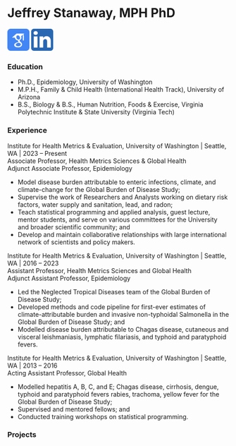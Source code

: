 # Jeffrey Stanaway, MPH PhD

[<img src="/assets/img/google-scholar.svg" width="50" />](https://scholar.google.com/citations?user=URpg89oAAAAJ&hl=en)
[<img src="/assets/img/linkedin.png" width="50" />](https://www.linkedin.com/in/jeffrey-stanaway-26496b86/)




### Education
* Ph.D., Epidemiology, University of Washington
* M.P.H., Family & Child Health (International Health Track), University of Arizona
* B.S., Biology & B.S., Human Nutrition, Foods & Exercise,
Virginia Polytechnic Institute & State University (Virginia Tech)

### Experience
Institute for Health Metrics & Evaluation, University of Washington | Seattle, WA | 2023 – Present  
Associate Professor, Health Metrics Sciences & Global Health  
Adjunct Associate Professor, Epidemiology  
*	Model disease burden attributable to enteric infections, climate, and climate-change for the Global Burden of Disease Study;
*	Supervise the work of Researchers and Analysts working on dietary risk factors, water supply and sanitation, lead, and radon;
* Teach statistical programming and applied analysis, guest lecture, mentor students, and serve on various committees for the University and broader scientific community; and
*	Develop and maintain collaborative relationships with large international network of scientists and policy makers.

Institute for Health Metrics & Evaluation, University of Washington | Seattle, WA | 2016 – 2023  
Assistant Professor, Health Metrics Sciences and Global Health  
Adjunct Assistant Professor, Epidemiology  
*	Led the Neglected Tropical Diseases team of the Global Burden of Disease Study;
*	Developed methods and code pipeline for first-ever estimates of climate-attributable burden and invasive non-typhoidal Salmonella in the Global Burden of Disease Study; and
*	Modelled disease burden attributable to Chagas disease, cutaneous and visceral leishmaniasis, lymphatic filariasis, and typhoid and paratyphoid fevers.

Institute for Health Metrics & Evaluation, University of Washington | Seattle, WA | 2013 – 2016  
Acting Assistant Professor, Global Health
*	Modelled hepatitis A, B, C, and E; Chagas disease, cirrhosis, dengue, typhoid and paratyphoid fevers rabies, trachoma, yellow fever for the Global Burden of Disease Study;
*	Supervised and mentored fellows; and
*	Conducted training workshops on statistical programming.

### Projects


